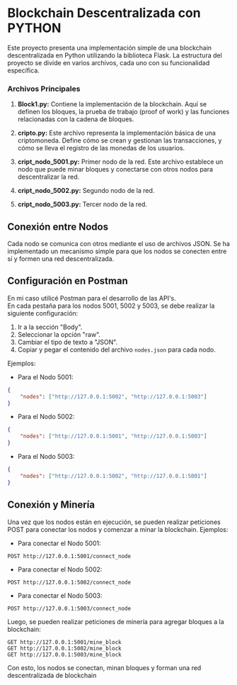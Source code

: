 # Blockchain Descentralizada con PYTHON

Este proyecto presenta una implementación simple de una blockchain descentralizada en Python utilizando la biblioteca Flask. La estructura del proyecto se divide en varios archivos, cada uno con su funcionalidad específica.

### Archivos Principales

1. **Block1.py:** Contiene la implementación de la blockchain. Aquí se definen los bloques, la prueba de trabajo (proof of work) y las funciones relacionadas con la cadena de bloques.

2. **cripto.py:** Este archivo representa la implementación básica de una criptomoneda. Define cómo se crean y gestionan las transacciones, y cómo se lleva el registro de las monedas de los usuarios.

3. **cript_nodo_5001.py:** Primer nodo de la red. Este archivo establece un nodo que puede minar bloques y conectarse con otros nodos para descentralizar la red.

4. **cript_nodo_5002.py:** Segundo nodo de la red.

5. **cript_nodo_5003.py:** Tercer nodo de la red.

## Conexión entre Nodos

Cada nodo se comunica con otros mediante el uso de archivos JSON. Se ha implementado un mecanismo simple para que los nodos se conecten entre sí y formen una red descentralizada.

## Configuración en Postman

En mi caso utilicé Postman para el desarrollo de las API's. <br> En cada pestaña para los nodos 5001, 5002 y 5003, se debe realizar la siguiente configuración:

1. Ir a la sección "Body".
2. Seleccionar la opción "raw".
3. Cambiar el tipo de texto a "JSON".
4. Copiar y pegar el contenido del archivo `nodes.json` para cada nodo.

Ejemplos:

- Para el Nodo 5001:

```json
{
    "nodes": ["http://127.0.0.1:5002", "http://127.0.0.1:5003"]
}
```

- Para el Nodo 5002:

```json
{
    "nodes": ["http://127.0.0.1:5001", "http://127.0.0.1:5003"]
}
```

- Para el Nodo 5003:

```json
{
    "nodes": ["http://127.0.0.1:5002", "http://127.0.0.1:5001"]
}
```

## Conexión y Minería

Una vez que los nodos están en ejecución, se pueden realizar peticiones POST para conectar los nodos y comenzar a minar la blockchain. Ejemplos:

- Para conectar el Nodo 5001:

```http
POST http://127.0.0.1:5001/connect_node
```

- Para conectar el Nodo 5002:

```http
POST http://127.0.0.1:5002/connect_node
```

- Para conectar el Nodo 5003:

```http
POST http://127.0.0.1:5003/connect_node
```

Luego, se pueden realizar peticiones de minería para agregar bloques a la blockchain:

```http
GET http://127.0.0.1:5001/mine_block
GET http://127.0.0.1:5002/mine_block
GET http://127.0.0.1:5003/mine_block
```

Con esto, los nodos se conectan, minan bloques y forman una red descentralizada de blockchain
